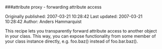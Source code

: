 ###attribute proxy - forwarding attribute access

Originally published: 2007-03-21 10:28:42
Last updated: 2007-03-21 10:28:42
Author: Anders Hammarquist

This recipe lets you transparently forward attribute access to another object in your class. This way, you can expose functionality from some member of your class instance directly, e.g. foo.baz() instead of foo.bar.baz().